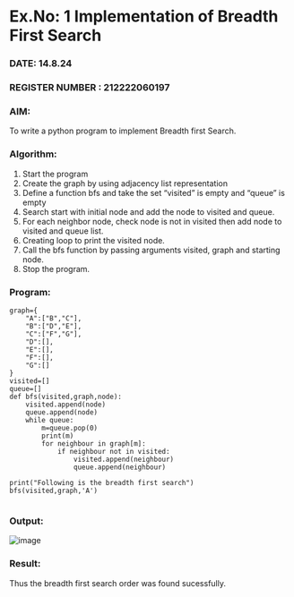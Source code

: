 # Ex.No: 1  Implementation of Breadth First Search 
### DATE:  14.8.24                                                                          
### REGISTER NUMBER : 212222060197
### AIM: 
To write a python program to implement Breadth first Search. 
### Algorithm:
1. Start the program
2. Create the graph by using adjacency list representation
3. Define a function bfs and take the set “visited” is empty and “queue” is empty
4. Search start with initial node and add the node to visited and queue.
5. For each neighbor node, check node is not in visited then add node to visited and queue list.
6.  Creating loop to print the visited node.
7.   Call the bfs function by passing arguments visited, graph and starting node.
8.   Stop the program.
### Program:
```
graph={
    "A":["B","C"],
    "B":["D","E"],
    "C":["F","G"],
    "D":[],
    "E":[],
    "F":[],
    "G":[]
}
visited=[]
queue=[]
def bfs(visited,graph,node):
    visited.append(node)
    queue.append(node)
    while queue:
        m=queue.pop(0)
        print(m)
        for neighbour in graph[m]:
            if neighbour not in visited:
                visited.append(neighbour)
                queue.append(neighbour)

print("Following is the breadth first search")
bfs(visited,graph,'A')
    
```

### Output:

![image](https://github.com/user-attachments/assets/c499dd27-04e5-4ba4-9dad-92308332bc1d)



### Result:
Thus the breadth first search order was found sucessfully.
